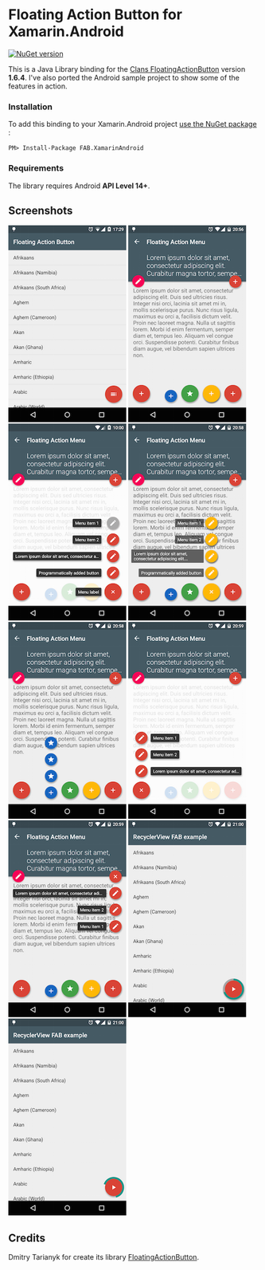 # Floating Action Button for Xamarin.Android
[![NuGet version](https://badge.fury.io/nu/FAB.XamarinAndroid.svg)](http://badge.fury.io/nu/FAB.XamarinAndroid)

This is a Java Library binding for the [Clans FloatingActionButton](https://github.com/Clans/FloatingActionButton)  version **1.6.4**. I've also ported the Android sample project to show some of the features in action.

### Installation
To add this binding to your Xamarin.Android project [use the NuGet package](https://www.nuget.org/packages/FAB.XamarinAndroid/) :

    PM> Install-Package FAB.XamarinAndroid


### Requirements
The library requires Android **API Level 14+**.

## Screenshots
![Main screen](/screenshots/main_screen.png) ![Menu closed](/screenshots/menu_closed.png) ![Menu default opened](/screenshots/menu_default_opened.png) ![Menu custom opened](/screenshots/menu_custom_opened.png) ![Menu mini opened](/screenshots/menu_mini_opened.png) ![Menu right opened](/screenshots/menu_right_opened.png) ![Menu down opened](/screenshots/menu_down_opened.png) ![Progress background](/screenshots/progress_background.png) ![Progress no background](/screenshots/progress_no_background.png)

## Credits
Dmitry Tarianyk for create its library [FloatingActionButton](https://github.com/Clans/FloatingActionButton).
